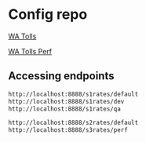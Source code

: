 # Config repo
[WA Tolls](https://github.com/ravening/spring-cloudconfig-watolls)

[WA Tolls Perf](https://github.com/ravening/spring-cloudconfig-watolls-perf)


## Accessing endpoints

```html
http://localhost:8888/s1rates/default
http://localhost:8888/s1rates/dev
http://localhost:8888/s1rates/qa

http://localhost:8888/s2rates/default
http://localhost:8888/s3rates/perf
```
